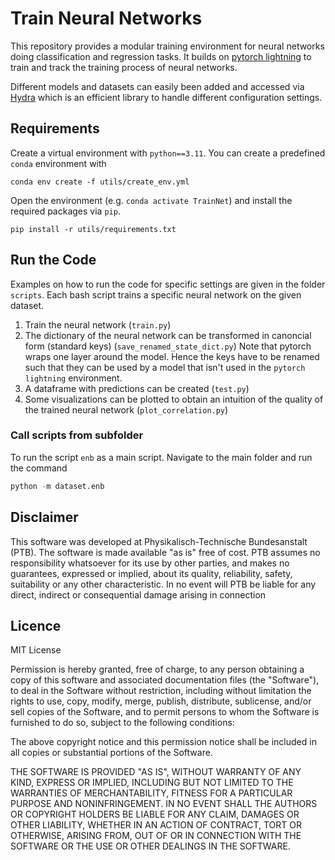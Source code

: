 # Train Neural Networks

This repository provides a modular training environment for neural networks doing classification and regression tasks. It builds on [pytorch lightning](https://lightning.ai/docs/pytorch/stable/) to train and track the training process of neural networks. 

Different models and datasets can easily been added and accessed via [Hydra](https://hydra.cc/docs/intro/) which is an efficient library to handle different configuration settings.

## Requirements

Create a virtual environment with `python==3.11`. You can create a predefined `conda` environment with
```setup
conda env create -f utils/create_env.yml
```
Open the environment (e.g. `conda activate TrainNet`) and install the required packages via `pip`.  

```setup
pip install -r utils/requirements.txt
```

## Run the Code

Examples on how to run the code for specific settings are given in the folder `scripts`. Each bash script trains a specific neural network on the given dataset. 
1. Train the neural network (`train.py`)
2. The dictionary of the neural network can be transformed in canoncial form (standard keys) (`save_renamed_state_dict.py`) Note that pytorch wraps one layer around the model. Hence the keys have to be renamed such that they can be used by a model that isn't used in the `pytorch lightning` environment.
3. A dataframe with predictions can be created (`test.py`)
4. Some visualizations can be plotted to obtain an intuition of the quality of the trained neural network (`plot_correlation.py`)


### Call scripts from subfolder

To run the script `enb` as a main script. Navigate to the main folder and run the command
```python 
python -m dataset.enb
```

## Disclaimer

This software was developed at Physikalisch-Technische Bundesanstalt (PTB). The software is made available "as is" free of cost. PTB assumes no responsibility whatsoever for its use by other parties, and makes no guarantees, expressed or implied, about its quality, reliability, safety, suitability or any other characteristic. In no event will PTB be liable for any direct, indirect or consequential damage arising in connection


## Licence

MIT License

Permission is hereby granted, free of charge, to any person obtaining a copy of this software and associated documentation files (the "Software"), to deal in the Software without restriction, including without limitation the rights to use, copy, modify, merge, publish, distribute, sublicense, and/or sell copies of the Software, and to permit persons to whom the Software is furnished to do so, subject to the following conditions:

The above copyright notice and this permission notice shall be included in all copies or substantial portions of the Software.

THE SOFTWARE IS PROVIDED "AS IS", WITHOUT WARRANTY OF ANY KIND, EXPRESS OR IMPLIED, INCLUDING BUT NOT LIMITED TO THE WARRANTIES OF MERCHANTABILITY, FITNESS FOR A PARTICULAR PURPOSE AND NONINFRINGEMENT. IN NO EVENT SHALL THE AUTHORS OR COPYRIGHT HOLDERS BE LIABLE FOR ANY CLAIM, DAMAGES OR OTHER LIABILITY, WHETHER IN AN ACTION OF CONTRACT, TORT OR OTHERWISE, ARISING FROM, OUT OF OR IN CONNECTION WITH THE SOFTWARE OR THE USE OR OTHER DEALINGS IN THE SOFTWARE.